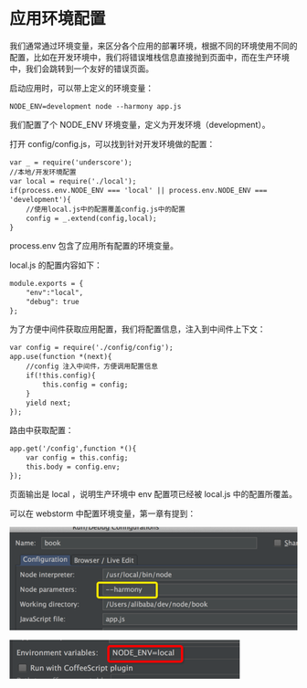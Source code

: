 # 应用环境配置

我们通常通过环境变量，来区分各个应用的部署环境，根据不同的环境使用不同的配置，比如在开发环境中，我们将错误堆栈信息直接抛到页面中，而在生产环境中，我们会跳转到一个友好的错误页面。

启动应用时，可以带上定义的环境变量：

    NODE_ENV=development node --harmony app.js
    
我们配置了个 NODE_ENV 环境变量，定义为开发环境（development）。
 
打开 config/config.js，可以找到针对开发环境做的配置：

    var _ = require('underscore');
    //本地/开发环境配置
    var local = require('./local');
    if(process.env.NODE_ENV === 'local' || process.env.NODE_ENV === 'development'){
        //使用local.js中的配置覆盖config.js中的配置
        config = _.extend(config,local);
    }

process.env 包含了应用所有配置的环境变量。
    
local.js 的配置内容如下：

    module.exports = {
        "env":"local",
        "debug": true
    };
    
为了方便中间件获取应用配置，我们将配置信息，注入到中间件上下文：

    var config = require('./config/config');
    app.use(function *(next){
        //config 注入中间件，方便调用配置信息
        if(!this.config){
            this.config = config;
        }
        yield next;
    });
    
路由中获取配置：
    
    app.get('/config',function *(){
        var config = this.config;
        this.body = config.env;
    });
    
页面输出是 local ，说明生产环境中 env 配置项已经被 local.js 中的配置所覆盖。


可以在 webstorm 中配置环境变量，第一章有提到：

![config](./hello-koa/images/editor-3.png)

![config](../hello-koa/images/editor-4.png)